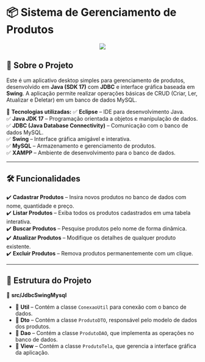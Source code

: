 <!--- ![Image](https://github.com/user-attachments/assets/e4d53a63-2873-475c-96af-e0c716594326) --->

# 📦 Sistema de Gerenciamento de Produtos

<div align="center">
  <img src="https://github.com/user-attachments/assets/e4d53a63-2873-475c-96af-e0c716594326">
</div>

## 🚀 Sobre o Projeto
Este é um aplicativo desktop simples para gerenciamento de produtos, desenvolvido em **Java (SDK 17)** com **JDBC** e interface gráfica baseada em **Swing**. A aplicação permite realizar operações básicas de CRUD (Criar, Ler, Atualizar e Deletar) em um banco de dados MySQL.

🔹 **Tecnologias utilizadas:**
✅ **Eclipse** – IDE para desenvolvimento Java.  
✅ **Java JDK 17** – Programação orientada a objetos e manipulação de dados.  
✅ **JDBC (Java Database Connectivity)** – Comunicação com o banco de dados MySQL.  
✅ **Swing** – Interface gráfica amigável e interativa.  
✅ **MySQL** – Armazenamento e gerenciamento de produtos.  
✅ **XAMPP** – Ambiente de desenvolvimento para o banco de dados.

---

## 🛠️ Funcionalidades
✔️ **Cadastrar Produtos** – Insira novos produtos no banco de dados com nome, quantidade e preço.  
✔️ **Listar Produtos** – Exiba todos os produtos cadastrados em uma tabela interativa.  
✔️ **Buscar Produtos** – Pesquise produtos pelo nome de forma dinâmica.  
✔️ **Atualizar Produtos** – Modifique os detalhes de qualquer produto existente.  
✔️ **Excluir Produtos** – Remova produtos permanentemente com um clique.  

---

## 📂 Estrutura do Projeto

📁 **src/JdbcSwingMysql**
- 📂 **Util** – Contém a classe `ConexaoUtil` para conexão com o banco de dados.
- 📂 **Dto** – Contém a classe `ProdutoDTO`, responsável pelo modelo de dados dos produtos.
- 📂 **Dao** – Contém a classe `ProdutoDAO`, que implementa as operações no banco de dados.
- 📂 **View** – Contém a classe `ProdutoTela`, que gerencia a interface gráfica da aplicação.

